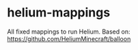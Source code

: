 # helium-mappings
All fixed mappings to run Helium. Based on: https://github.com/HeliumMinecraft/balloon

